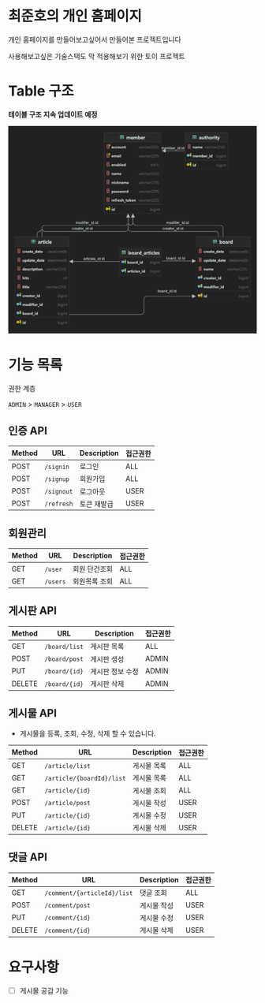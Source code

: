 # 최준호의 개인 홈페이지

개인 홈페이지를 만들어보고싶어서 만들어본 프로젝트입니다

사용해보고싶은 기술스택도 막 적용해보기 위한 토이 프로젝트

# Table 구조

**테이블 구조 지속 업데이트 예정**

![img.png](image/homepage.png)

# 기능 목록

권한 계층

`ADMIN` > `MANAGER` > `USER`

## 인증 API

| Method | URL        | Description | 접근권한 |
|--------|------------|-------------|------|
| POST   | `/signin`  | 로그인         | ALL  |
| POST   | `/signup`  | 회원가입        | ALL  |
| POST   | `/signout` | 로그아웃        | USER |
| POST   | `/refresh` | 토큰 재발급      | USER |

## 회원관리

| Method | URL      | Description | 접근권한 |
|--------|----------|-------------|------|
| GET    | `/user`  | 회원 단건조회     | ALL  |
| GET    | `/users` | 회원목록 조회     | ALL  |

## 게시판 API

| Method | URL           | Description | 접근권한  |
|--------|---------------|-------------|-------|
| GET    | `/board/list` | 게시판 목록      | ALL   |
| POST   | `/board/post` | 게시판 생성      | ADMIN |
| PUT    | `/board/{id}` | 게시판 정보 수정   | ADMIN |
| DELETE | `/board/{id}` | 게시판 삭제      | ADMIN |

## 게시물 API

- 게시물을 등록, 조회, 수정, 삭제 할 수 있습니다.

| Method | URL                       | Description | 접근권한 |
|--------|---------------------------|-------------|------|
| GET    | `/article/list`           | 게시물 목록      | ALL  |
| GET    | `/article/{boardId}/list` | 게시물 목록      | ALL  |
| GET    | `/article/{id}`           | 게시물 조회      | ALL  |
| POST   | `/article/post`           | 게시물 작성      | USER |
| PUT    | `/article/{id}`           | 게시물 수정      | USER |
| DELETE | `/article/{id}`           | 게시물 삭제      | USER |

## 댓글 API

| Method | URL                         | Description | 접근권한 |
|--------|-----------------------------|-------------|------|
| GET    | `/comment/{articleId}/list` | 댓글 조회       | ALL  |
| POST   | `/comment/post`             | 게시물 작성      | USER |
| PUT    | `/comment/{id}`             | 게시물 수정      | USER |
| DELETE | `/comment/{id}`             | 게시물 삭제      | USER |

# 요구사항

- [ ] 게시물 공감 기능
